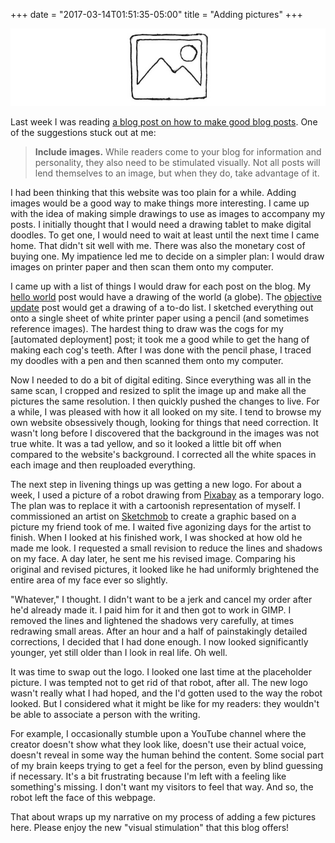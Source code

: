 +++
date = "2017-03-14T01:51:35-05:00"
title = "Adding pictures"
+++

![image](/img/pictureicon.png)

Last week I was reading [a blog post on how to make good blog posts](http://www.writersdigest.com/online-editor/the-12-dos-and-donts-of-writing-a-blog). One of the suggestions stuck out at me:

> **Include images.** While readers come to your blog for information and personality, they also need to be stimulated visually. Not all posts will lend themselves to an image, but when they do, take advantage of it.
 
I had been thinking that this website was too plain for a while. Adding images would be a good way to make things more interesting. I came up with the idea of making simple drawings to use as images to accompany my posts. I initially thought that I would need a drawing tablet to make digital doodles. To get one, I would need to wait at least until the next time I came home. That didn't sit well with me. There was also the monetary cost of buying one. My impatience led me to decide on a simpler plan: I would draw images on printer paper and then scan them onto my computer.
 
I came up with a list of things I would draw for each post on the blog. My [hello world](/blog/hello-world/) post would have a drawing of the world (a globe). The [objective update](/blog/objective-update-1/) post would get a drawing of a to-do list. I sketched everything out onto a single sheet of white printer paper using a pencil (and sometimes reference images). The hardest thing to draw was the cogs for my [automated deployment] post; it took me a good while to get the hang of making each cog's teeth. After I was done with the pencil phase, I traced my doodles with a pen and then scanned them onto my computer.
 
Now I needed to do a bit of digital editing. Since everything was all in the same scan, I cropped and resized to split the image up and make all the pictures the same resolution. I then quickly pushed the changes to live. For a while, I was pleased with how it all looked on my site. I tend to browse my own website obsessively though, looking for things that need correction. It wasn't long before I discovered that the background in the images was not true white. It was a tad yellow, and so it looked a little bit off when compared to the website's background. I corrected all the white spaces in each image and then reuploaded everything.
 
The next step in livening things up was getting a new logo. For about a week, I used a picture of a robot drawing from [Pixabay](https://pixabay.com/photo-1214536/) as a temporary logo. The plan was to replace it with a cartoonish representation of myself. I commissioned an artist on [Sketchmob](https://sketchmob.com/) to create a graphic based on a picture my friend took of me. I waited five agonizing days for the artist to finish. When I looked at his finished work, I was shocked at how old he made me look. I requested a small revision to reduce the lines and shadows on my face. A day later, he sent me his revised image. Comparing his original and revised pictures, it looked like he had uniformly brightened the entire area of my face ever so slightly.
 
"Whatever," I thought. I didn't want to be a jerk and cancel my order after he'd already made it. I paid him for it and then got to work in GIMP. I removed the lines and lightened the shadows very carefully, at times redrawing small areas. After an hour and a half of painstakingly detailed corrections, I decided that I had done enough. I now looked significantly younger, yet still older than I look in real life. Oh well.
 
It was time to swap out the logo. I looked one last time at the placeholder picture. I was tempted not to get rid of that robot, after all. The new logo wasn't really what I had hoped, and the I'd gotten used to the way the robot looked. But I considered what it might be like for my readers: they wouldn't be able to associate a person with the writing.
 
For example, I occasionally stumble upon a YouTube channel where the creator doesn't show what they look like, doesn't use their actual voice, doesn't reveal in some way the human behind the content. Some social part of my brain keeps trying to get a feel for the person, even by blind guessing if necessary. It's a bit frustrating because I'm left with a feeling like something's missing.  I don't want my visitors to feel that way. And so, the robot left the face of this webpage.

That about wraps up my narrative on my process of adding a few pictures here. Please enjoy the new "visual stimulation" that this blog offers!
